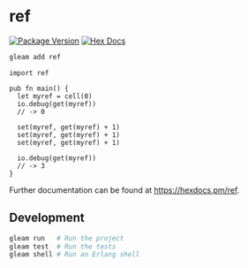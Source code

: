 # ref

[![Package Version](https://img.shields.io/hexpm/v/ref)](https://hex.pm/packages/ref)
[![Hex Docs](https://img.shields.io/badge/hex-docs-ffaff3)](https://hexdocs.pm/ref/)

```sh
gleam add ref
```
```gleam
import ref

pub fn main() {
  let myref = cell(0)
  io.debug(get(myref))
  // -> 0

  set(myref, get(myref) + 1)
  set(myref, get(myref) + 1)
  set(myref, get(myref) + 1)

  io.debug(get(myref))
  // -> 3
}
```

Further documentation can be found at <https://hexdocs.pm/ref>.

## Development

```sh
gleam run   # Run the project
gleam test  # Run the tests
gleam shell # Run an Erlang shell
```
